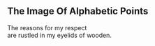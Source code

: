 The Image Of Alphabetic Points
------------------------------
The reasons for my respect  
are rustled in my eyelids of wooden.  
